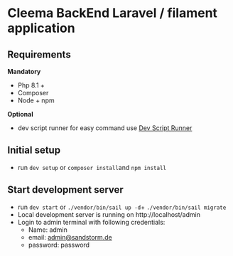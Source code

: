 # Cleema BackEnd Laravel / filament application
## Requirements
**Mandatory**
* Php 8.1 +
* Composer
* Node + npm

**Optional**
* dev script runner for easy command use [Dev Script Runner](https://github.com/sandstorm/dev-script-runner)

## Initial setup
* run `dev setup` or `composer install`and `npm install`

## Start development server
* run `dev start` or `./vendor/bin/sail up -d`+ `./vendor/bin/sail migrate`
* Local development server is running on http://localhost/admin
* Login to admin terminal with following credentials:
  * Name: admin
  * email: admin@sandstorm.de
  * password: password
